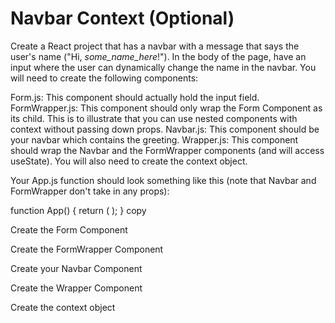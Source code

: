 # Navbar Context (Optional)

Create a React project that has a navbar with a message that says the user's name ("Hi, *some_name_here*!"). In the body of the page, have an input where the user can dynamically change the name in the navbar. You will need to create the following components:

Form.js: This component should actually hold the input field.
FormWrapper.js: This component should only wrap the Form Component as its child. This is to illustrate that you can use nested components with context without passing down props.
Navbar.js: This component should be your navbar which contains the greeting.
Wrapper.js: This component should wrap the Navbar and the FormWrapper components (and will access useState).
You will also need to create the context object.

Your App.js function should look something like this (note that Navbar and FormWrapper don't take in any props): 

function App() {
    return (
        <Wrapper>
            <Navbar/>
            <FormWrapper/>
        </Wrapper>
    );
}    copy



Create the Form Component

Create the FormWrapper Component

Create your Navbar Component

Create the Wrapper Component

Create the context object